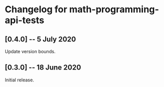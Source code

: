 # Changelog for math-programming-api-tests

## [0.4.0] -- 5 July 2020

Update version bounds.

## [0.3.0] -- 18 June 2020

Initial release.
